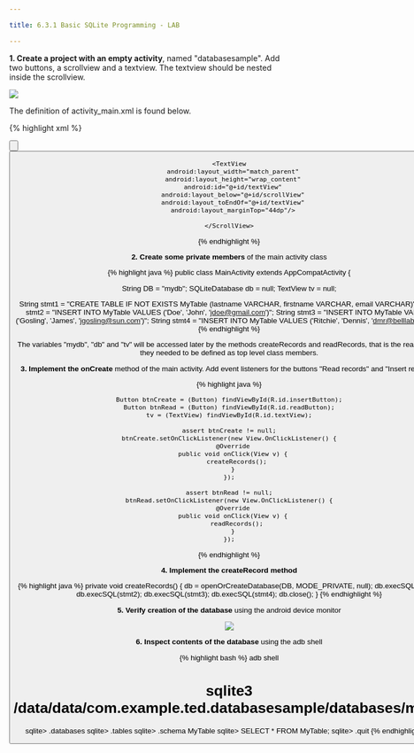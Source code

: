 ```yaml
---

title: 6.3.1 Basic SQLite Programming - LAB

---
```


**1. Create a project with an empty activity**, named "databasesample". Add two buttons, a scrollview and a textview. The textview should be nested inside the scrollview. 

![](images/basic-sqlite-lab.png)

The definition of activity_main.xml is found below.

{% highlight xml %}
<?xml version="1.0" encoding="utf-8"?>
<RelativeLayout
  xmlns:android="http://schemas.android.com/apk/res/android"
  xmlns:tools="http://schemas.android.com/tools"
  android:layout_width="match_parent"
  android:layout_height="match_parent"
  android:paddingBottom="@dimen/activity_vertical_margin"
  android:paddingLeft="@dimen/activity_horizontal_margin"
  android:paddingRight="@dimen/activity_horizontal_margin"
  android:paddingTop="@dimen/activity_vertical_margin"
  tools:context="com.example.ted.databasesample.MainActivity">

  <Button
    android:layout_width="match_parent"
    android:layout_height="wrap_content"
    android:text="Insert Records"
    android:id="@+id/insertButton"
    android:layout_centerHorizontal="true"
    android:layout_marginTop="49dp"/>

  <Button
    android:layout_width="match_parent"
    android:layout_height="wrap_content"
    android:text="Read Records"
    android:id="@+id/readButton"
    android:layout_below="@+id/insertButton"
    android:layout_centerHorizontal="true"
    android:layout_marginTop="31dp"/>

  <ScrollView
    android:layout_width="match_parent"
    android:layout_height="wrap_content"
    android:id="@+id/scrollView"
    android:layout_centerVertical="true"
    android:layout_alignParentStart="true">

    <TextView
      android:layout_width="match_parent"
      android:layout_height="wrap_content"
      android:id="@+id/textView"
      android:layout_below="@+id/scrollView"
      android:layout_toEndOf="@+id/textView"
      android:layout_marginTop="44dp"/>

    </ScrollView>

</RelativeLayout>
{% endhighlight %}


**2. Create some private members** of the main activity class

{% highlight  java %}
public class MainActivity extends AppCompatActivity {

  String DB = "mydb";
  SQLiteDatabase db = null;
  TextView tv = null;

  String stmt1 = "CREATE TABLE IF NOT EXISTS MyTable (lastname VARCHAR, firstname VARCHAR, email VARCHAR)";
  String stmt2 = "INSERT INTO MyTable VALUES ('Doe', 'John', 'jdoe@gmail.com')";
  String stmt3 = "INSERT INTO MyTable VALUES ('Gosling', 'James', 'jgosling@sun.com')";
  String stmt4 = "INSERT INTO MyTable VALUES ('Ritchie', 'Dennis', 'dmr@belllabs.com')";
{% endhighlight %}

The variables "mydb", "db" and "tv" will be accessed later by the methods createRecords and readRecords, that is the reason why they needed to be defined as top level class members.


**3. Implement the onCreate** method of the main activity. Add event listeners for the buttons "Read records" and "Insert records". 

{% highlight java %}

    Button btnCreate = (Button) findViewById(R.id.insertButton);
    Button btnRead = (Button) findViewById(R.id.readButton);
    tv = (TextView) findViewById(R.id.textView);

    assert btnCreate != null;
    btnCreate.setOnClickListener(new View.OnClickListener() {
      @Override
      public void onClick(View v) {
        createRecords();
      }
    });

    assert btnRead != null;
    btnRead.setOnClickListener(new View.OnClickListener() {
      @Override
      public void onClick(View v) {
        readRecords();
      }
    });
{% endhighlight %}

**4. Implement the createRecord method**

{% highlight java %}
  private void createRecords() {
    db = openOrCreateDatabase(DB, MODE_PRIVATE, null);
    db.execSQL(stmt1);
    db.execSQL(stmt2);
    db.execSQL(stmt3);
    db.execSQL(stmt4);
    db.close();
  }
{% endhighlight %}

**5. Verify creation of the database** using the android device monitor 

![](images/android-device-monitor-db.png)

**6. Inspect contents of the database** using the adb shell

{% highlight bash %}
adb shell
# sqlite3 /data/data/com.example.ted.databasesample/databases/mydb
sqlite> .databases
sqlite> .tables
sqlite> .schema MyTable
sqlite> SELECT * FROM MyTable;
sqlite> .quit
{% endhighlight %}






